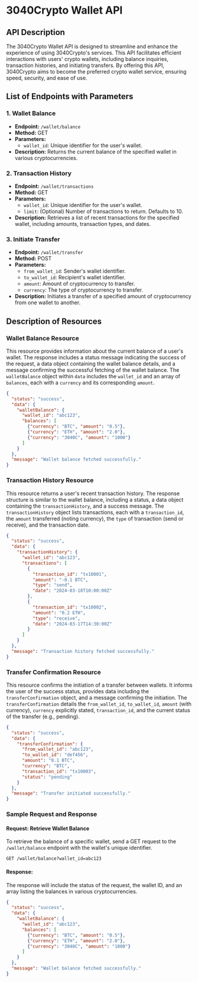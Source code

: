 # 3040Crypto Wallet API

## API Description

The 3040Crypto Wallet API is designed to streamline and enhance the experience of using 3040Crypto's services. This API facilitates efficient interactions with users' crypto wallets, including balance inquiries, transaction histories, and initiating transfers. By offering this API, 3040Crypto aims to become the preferred crypto wallet service, ensuring speed, security, and ease of use.

## List of Endpoints with Parameters

### 1. Wallet Balance

- **Endpoint:** `/wallet/balance`
- **Method:** GET
- **Parameters:**
  - `wallet_id`: Unique identifier for the user's wallet.
- **Description:** Returns the current balance of the specified wallet in various cryptocurrencies.

### 2. Transaction History

- **Endpoint:** `/wallet/transactions`
- **Method:** GET
- **Parameters:**
  - `wallet_id`: Unique identifier for the user's wallet.
  - `limit`: (Optional) Number of transactions to return. Defaults to 10.
- **Description:** Retrieves a list of recent transactions for the specified wallet, including amounts, transaction types, and dates.

### 3. Initiate Transfer

- **Endpoint:** `/wallet/transfer`
- **Method:** POST
- **Parameters:**
  - `from_wallet_id`: Sender's wallet identifier.
  - `to_wallet_id`: Recipient's wallet identifier.
  - `amount`: Amount of cryptocurrency to transfer.
  - `currency`: The type of cryptocurrency to transfer.
- **Description:** Initiates a transfer of a specified amount of cryptocurrency from one wallet to another.

## Description of Resources

### Wallet Balance Resource

This resource provides information about the current balance of a user's wallet. The response includes a status message indicating the success of the request, a data object containing the wallet balance details, and a message confirming the successful fetching of the wallet balance. The `walletBalance` object within `data` includes the `wallet_id` and an array of `balances`, each with a `currency` and its corresponding `amount`.

```json
{
  "status": "success",
  "data": {
    "walletBalance": {
      "wallet_id": "abc123",
      "balances": [
        {"currency": "BTC", "amount": "0.5"},
        {"currency": "ETH", "amount": "2.0"},
        {"currency": "3040C", "amount": "1000"}
      ]
    }
  },
  "message": "Wallet balance fetched successfully."
}
```
### Transaction History Resource

This resource returns a user's recent transaction history. The response structure is similar to the wallet balance, including a status, a data object containing the `transactionHistory`, and a success message. The `transactionHistory` object lists transactions, each with a `transaction_id`, the `amount` transferred (noting currency), the `type` of transaction (send or receive), and the transaction date.

```json
{
  "status": "success",
  "data": {
    "transactionHistory": {
      "wallet_id": "abc123",
      "transactions": [
        {
          "transaction_id": "tx10001",
          "amount": "-0.1 BTC",
          "type": "send",
          "date": "2024-03-18T10:00:00Z"
        },
        {
          "transaction_id": "tx10002",
          "amount": "0.2 ETH",
          "type": "receive",
          "date": "2024-03-17T14:30:00Z"
        }
      ]
    }
  },
  "message": "Transaction history fetched successfully."
}
```

### Transfer Confirmation Resource
This resource confirms the initiation of a transfer between wallets. It informs the user of the success status, provides data including the `transferConfirmation` object, and a message confirming the initiation. The `transferConfirmation` details the `from_wallet_id`, `to_wallet_id`, `amount` (with currency), `currency` explicitly stated, `transaction_id`, and the current status of the transfer (e.g., pending).

```json
{
  "status": "success",
  "data": {
    "transferConfirmation": {
      "from_wallet_id": "abc123",
      "to_wallet_id": "def456",
      "amount": "0.1 BTC",
      "currency": "BTC",
      "transaction_id": "tx10003",
      "status": "pending"
    }
  },
  "message": "Transfer initiated successfully."
}
```

### Sample Request and Response

#### Request: Retrieve Wallet Balance
To retrieve the balance of a specific wallet, send a GET request to the `/wallet/balance` endpoint with the wallet's unique identifier.

```http
GET /wallet/balance?wallet_id=abc123
```

#### Response:
The response will include the status of the request, the wallet ID, and an array listing the balances in various cryptocurrencies.

```json
{
  "status": "success",
  "data": {
    "walletBalance": {
      "wallet_id": "abc123",
      "balances": [
        {"currency": "BTC", "amount": "0.5"},
        {"currency": "ETH", "amount": "2.0"},
        {"currency": "3040C", "amount": "1000"}
      ]
    }
  },
  "message": "Wallet balance fetched successfully."
}
```



